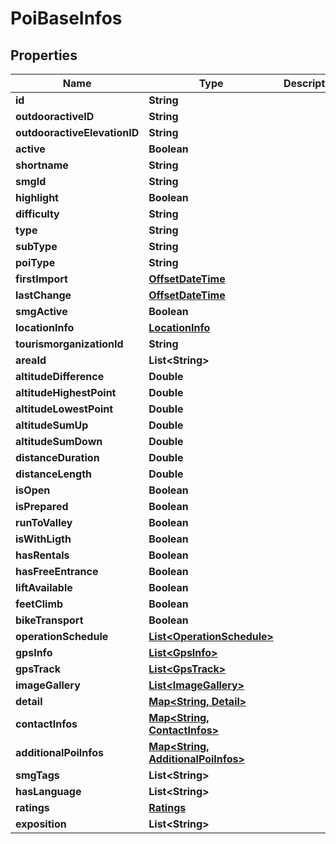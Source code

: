 
# PoiBaseInfos

## Properties
Name | Type | Description | Notes
------------ | ------------- | ------------- | -------------
**id** | **String** |  |  [optional]
**outdooractiveID** | **String** |  |  [optional]
**outdooractiveElevationID** | **String** |  |  [optional]
**active** | **Boolean** |  |  [optional]
**shortname** | **String** |  |  [optional]
**smgId** | **String** |  |  [optional]
**highlight** | **Boolean** |  |  [optional]
**difficulty** | **String** |  |  [optional]
**type** | **String** |  |  [optional]
**subType** | **String** |  |  [optional]
**poiType** | **String** |  |  [optional]
**firstImport** | [**OffsetDateTime**](OffsetDateTime.md) |  |  [optional]
**lastChange** | [**OffsetDateTime**](OffsetDateTime.md) |  |  [optional]
**smgActive** | **Boolean** |  |  [optional]
**locationInfo** | [**LocationInfo**](LocationInfo.md) |  |  [optional]
**tourismorganizationId** | **String** |  |  [optional]
**areaId** | **List&lt;String&gt;** |  |  [optional]
**altitudeDifference** | **Double** |  |  [optional]
**altitudeHighestPoint** | **Double** |  |  [optional]
**altitudeLowestPoint** | **Double** |  |  [optional]
**altitudeSumUp** | **Double** |  |  [optional]
**altitudeSumDown** | **Double** |  |  [optional]
**distanceDuration** | **Double** |  |  [optional]
**distanceLength** | **Double** |  |  [optional]
**isOpen** | **Boolean** |  |  [optional]
**isPrepared** | **Boolean** |  |  [optional]
**runToValley** | **Boolean** |  |  [optional]
**isWithLigth** | **Boolean** |  |  [optional]
**hasRentals** | **Boolean** |  |  [optional]
**hasFreeEntrance** | **Boolean** |  |  [optional]
**liftAvailable** | **Boolean** |  |  [optional]
**feetClimb** | **Boolean** |  |  [optional]
**bikeTransport** | **Boolean** |  |  [optional]
**operationSchedule** | [**List&lt;OperationSchedule&gt;**](OperationSchedule.md) |  |  [optional]
**gpsInfo** | [**List&lt;GpsInfo&gt;**](GpsInfo.md) |  |  [optional]
**gpsTrack** | [**List&lt;GpsTrack&gt;**](GpsTrack.md) |  |  [optional]
**imageGallery** | [**List&lt;ImageGallery&gt;**](ImageGallery.md) |  |  [optional]
**detail** | [**Map&lt;String, Detail&gt;**](Detail.md) |  |  [optional]
**contactInfos** | [**Map&lt;String, ContactInfos&gt;**](ContactInfos.md) |  |  [optional]
**additionalPoiInfos** | [**Map&lt;String, AdditionalPoiInfos&gt;**](AdditionalPoiInfos.md) |  |  [optional]
**smgTags** | **List&lt;String&gt;** |  |  [optional]
**hasLanguage** | **List&lt;String&gt;** |  |  [optional]
**ratings** | [**Ratings**](Ratings.md) |  |  [optional]
**exposition** | **List&lt;String&gt;** |  |  [optional]



